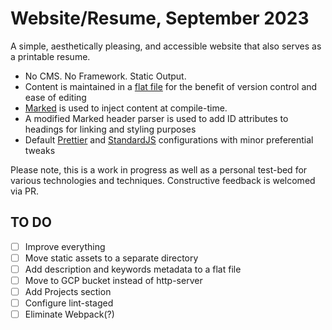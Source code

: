 # Website/Resume, September 2023

A simple, aesthetically pleasing, and accessible website that also serves as a printable resume.

- No CMS. No Framework. Static Output.
- Content is maintained in a [flat file](src/md/resume.md) for the benefit of version control and ease of editing
- [Marked](https://markedjs.org) is used to inject content at compile-time.
- A modified Marked header parser is used to add ID attributes to headings for linking and styling purposes
- Default [Prettier](https://prettier.io/) and [StandardJS](https://standardjs.com/) configurations with minor 
  preferential tweaks

Please note, this is a work in progress as well as a personal test-bed for various technologies and techniques. Constructive feedback is welcomed via PR.


## TO DO
- [ ] Improve everything
- [ ] Move static assets to a separate directory
- [ ] Add description and keywords metadata to a flat file
- [ ] Move to GCP bucket instead of http-server
- [ ] Add Projects section
- [ ] Configure lint-staged
- [ ] Eliminate Webpack(?)
